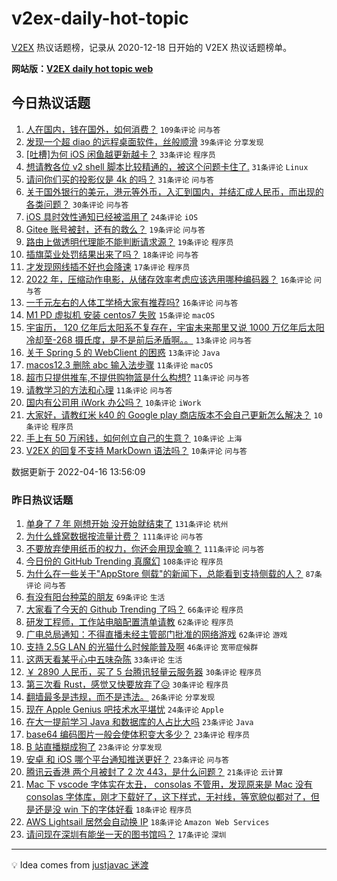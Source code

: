 # v2ex-daily-hot-topic

[V2EX](https://www.v2ex.com/) 热议话题榜，记录从 2020-12-18 日开始的 V2EX 热议话题榜单。

**网站版：[V2EX daily hot topic web](https://boojack.github.io/v2ex-daily-hot-topic-web/)**

## 今日热议话题

<!-- TODAY BEGIN -->

1. [人在国内，钱在国外，如何消费？](https://www.v2ex.com/t/847307) `109条评论` `问与答`
1. [发现一个超 diao 的远程桌面软件，丝般顺滑](https://www.v2ex.com/t/847280) `39条评论` `分享发现`
1. [[吐槽]为何 iOS 闲鱼越更新越卡？](https://www.v2ex.com/t/847300) `33条评论` `程序员`
1. [想请教各位 v2 shell 脚本比较精通的，被这个问题卡住了.](https://www.v2ex.com/t/847275) `31条评论` `Linux`
1. [请问你们买的投影仪是 4k 的吗？](https://www.v2ex.com/t/847303) `31条评论` `问与答`
1. [关于国外银行的美元，港元等外币，入汇到国内，并结汇成人民币，而出现的各类问题？](https://www.v2ex.com/t/847350) `30条评论` `问与答`
1. [iOS 具时效性通知已经被滥用了](https://www.v2ex.com/t/847367) `24条评论` `iOS`
1. [Gitee 账号被封，还有的救么？](https://www.v2ex.com/t/847370) `19条评论` `问与答`
1. [路由上做透明代理能不能判断请求源？](https://www.v2ex.com/t/847341) `19条评论` `程序员`
1. [插旗菜业处罚结果出来了吗？](https://www.v2ex.com/t/847277) `18条评论` `问与答`
1. [才发现网线插不好也会降速](https://www.v2ex.com/t/847384) `17条评论` `程序员`
1. [2022 年，压缩动作电影，从储存效率考虑应该选用哪种编码器？](https://www.v2ex.com/t/847347) `16条评论` `问与答`
1. [一千元左右的人体工学椅大家有推荐吗?](https://www.v2ex.com/t/847274) `16条评论` `问与答`
1. [M1 PD 虚拟机 安装 centos7 失败](https://www.v2ex.com/t/847364) `15条评论` `macOS`
1. [宇宙历， 120 亿年后太阳系不复存在，宇宙未来那里又说 1000 万亿年后太阳冷却至-268 摄氏度，是不是前后矛盾啊。。](https://www.v2ex.com/t/847353) `13条评论` `问与答`
1. [关于 Spring 5 的 WebClient 的困惑](https://www.v2ex.com/t/847291) `13条评论` `Java`
1. [macos12.3 删除 abc 输入法步骤](https://www.v2ex.com/t/847338) `11条评论` `macOS`
1. [超市只提供推车,不提供购物篮是什么构想?](https://www.v2ex.com/t/847316) `11条评论` `问与答`
1. [请教学习的方法和心理](https://www.v2ex.com/t/847278) `11条评论` `问与答`
1. [国内有公司用 iWork 办公吗？](https://www.v2ex.com/t/847374) `10条评论` `iWork`
1. [大家好，请教红米 k40 的 Google play 商店版本不会自己更新怎么解决？](https://www.v2ex.com/t/847326) `10条评论` `程序员`
1. [手上有 50 万闲钱，如何创立自己的生意？](https://www.v2ex.com/t/847319) `10条评论` `上海`
1. [V2EX 的回复不支持 MarkDown 语法吗？](https://www.v2ex.com/t/847311) `10条评论` `问与答`

数据更新于 2022-04-16 13:56:09

<!-- TODAY END -->

### 昨日热议话题

<!-- YESTERDAY BEGIN -->

1. [单身了 7 年 刚想开始 没开始就结束了](https://www.v2ex.com/t/847085) `131条评论` `杭州`
1. [为什么蜂窝数据按流量计费？](https://www.v2ex.com/t/847064) `111条评论` `问与答`
1. [不要放弃使用纸币的权力，你还会用现金嘛？](https://www.v2ex.com/t/847170) `111条评论` `问与答`
1. [今日份的 GitHub Trending 真魔幻](https://www.v2ex.com/t/847082) `108条评论` `程序员`
1. [为什么在一些关于"AppStore 侧载"的新闻下，总能看到支持侧载的人？](https://www.v2ex.com/t/847162) `87条评论` `问与答`
1. [有没有阳台种菜的朋友](https://www.v2ex.com/t/847118) `69条评论` `生活`
1. [大家看了今天的 Github Trending 了吗？](https://www.v2ex.com/t/847113) `66条评论` `程序员`
1. [研发工程师，工作站电脑配置清单请教](https://www.v2ex.com/t/847098) `62条评论` `程序员`
1. [广电总局通知：不得直播未经主管部门批准的网络游戏](https://www.v2ex.com/t/847101) `62条评论` `游戏`
1. [支持 2.5G LAN 的光猫什么时候能普及啊](https://www.v2ex.com/t/847063) `46条评论` `宽带症候群`
1. [这两天看某乎心中五味杂陈](https://www.v2ex.com/t/847172) `33条评论` `生活`
1. [￥ 2890 人民币，买了 5 台腾讯轻量云服务器](https://www.v2ex.com/t/847223) `30条评论` `程序员`
1. [第三次看 Rust，感觉又快要放弃了😥](https://www.v2ex.com/t/847187) `30条评论` `程序员`
1. [翻墙最多是违规，而不是违法。](https://www.v2ex.com/t/847231) `26条评论` `分享发现`
1. [现在 Apple Genius 吧技术水平堪忧](https://www.v2ex.com/t/847121) `24条评论` `Apple`
1. [在大一提前学习 Java 和数据库的人占比大吗](https://www.v2ex.com/t/847251) `23条评论` `Java`
1. [base64 编码图片一般会使体积变大多少？](https://www.v2ex.com/t/847238) `23条评论` `程序员`
1. [B 站直播糊成狗了](https://www.v2ex.com/t/847219) `23条评论` `分享发现`
1. [安卓 和 iOS 哪个平台通知推送更好？](https://www.v2ex.com/t/847123) `23条评论` `问与答`
1. [腾讯云香港 两个月被封了 2 次 443，是什么问题？](https://www.v2ex.com/t/847190) `21条评论` `云计算`
1. [Mac 下 vscode 字体实在太丑， consolas 不管用，发现原来是 Mac 没有 consolas 字体库，刚才下载好了，这下样式，无衬线，等宽貌似都对了，但是还是没 win 下的字体好看](https://www.v2ex.com/t/847259) `18条评论` `程序员`
1. [AWS Lightsail 居然会自动换 IP](https://www.v2ex.com/t/847086) `18条评论` `Amazon Web Services`
1. [请问现在深圳有能坐一天的图书馆吗？](https://www.v2ex.com/t/847114) `17条评论` `深圳`

<!-- YESTERDAY END -->

---

💡 Idea comes from [justjavac 迷渡](https://github.com/justjavac/)
